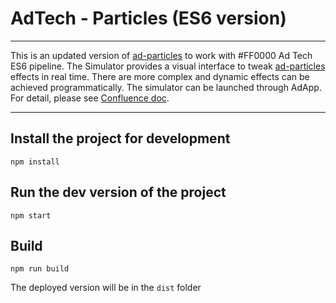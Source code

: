# AdTech - Particles (ES6 version)
----------------------------------------------------------------

This is an updated version of [ad-particles](https://stash.ff0000.com/projects/AT/repos/ad-particles/browse) to work with #FF0000 Ad Tech ES6 pipeline. The Simulator provides a visual interface to tweak [ad-particles](https://github.com/ff0000-ad-tech/ad-particles) effects in real time. There are more complex and dynamic effects can be achieved programmatically. The simulator can be launched through AdApp. For detail, please see [Confluence doc]( https://stash.ff0000.com/projects/AT/repos/ad-particles/browse).



----
## Install the project for development
`npm install`

## Run the dev version of the project
`npm start`

## Build
`npm run build`

The deployed version will be in the `dist` folder
